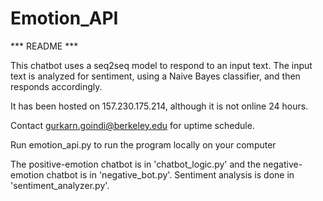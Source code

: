 # Emotion_API

*** README ***

This chatbot uses a seq2seq model to respond to an input text.
The input text is analyzed for sentiment, using a Naive Bayes classifier, and then responds accordingly.

It has been hosted on 157.230.175.214, although it is not online 24 hours.

Contact gurkarn.goindi@berkeley.edu for uptime schedule.

Run emotion_api.py to run the program locally on your computer

The positive-emotion chatbot is in 'chatbot_logic.py' and the negative-emotion chatbot is in 'negative_bot.py'. Sentiment analysis is done in 'sentiment_analyzer.py'.

